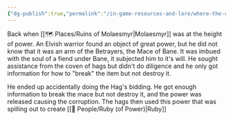 ```yaml
---
{"dg-publish":true,"permalink":"/in-game-resources-and-lore/where-the-corruption-came-from-aka-ruby-s-bedtime-story/"}
---
```


Back when [[🗺️ Places/Ruins of Molaesmyr\|Molaesmyr]] was at the height of power. An Elvish warrior found an object of great power, but he did not know that it was an arm of the Betrayers, the Mace of Bane. It was imbued with the soul of a fiend under Bane, it subjected him to it's will. He sought assistance from the coven of hags but didn't do diligence and he only got information for how to "break" the item but not destroy it.

He ended up accidentally doing the Hag's bidding. He got enough information to break the mace but not destroy it, and the power was released causing the corruption. The hags then used this power that was spilling out to create [[🙋 People/Ruby (of Power)\|Ruby]]